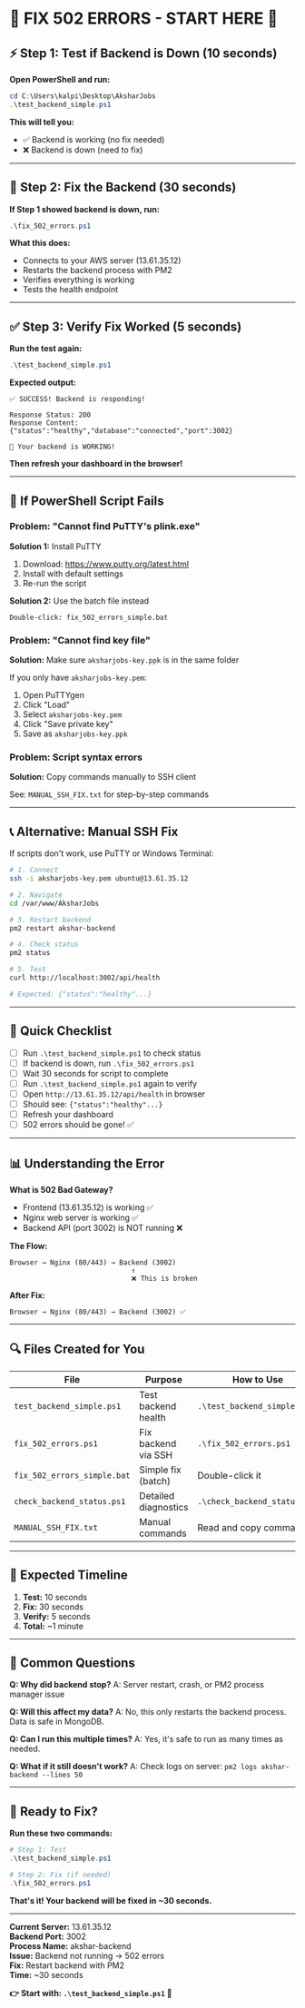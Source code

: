 # 🚨 FIX 502 ERRORS - START HERE 🚨

## ⚡ Step 1: Test if Backend is Down (10 seconds)

**Open PowerShell and run:**
```powershell
cd C:\Users\kalpi\Desktop\AksharJobs
.\test_backend_simple.ps1
```

**This will tell you:**
- ✅ Backend is working (no fix needed)
- ❌ Backend is down (need to fix)

---

## 🔧 Step 2: Fix the Backend (30 seconds)

**If Step 1 showed backend is down, run:**
```powershell
.\fix_502_errors.ps1
```

**What this does:**
- Connects to your AWS server (13.61.35.12)
- Restarts the backend process with PM2
- Verifies everything is working
- Tests the health endpoint

---

## ✅ Step 3: Verify Fix Worked (5 seconds)

**Run the test again:**
```powershell
.\test_backend_simple.ps1
```

**Expected output:**
```
✅ SUCCESS! Backend is responding!

Response Status: 200
Response Content:
{"status":"healthy","database":"connected","port":3002}

🎉 Your backend is WORKING!
```

**Then refresh your dashboard in the browser!**

---

## 🚫 If PowerShell Script Fails

### Problem: "Cannot find PuTTY's plink.exe"

**Solution 1:** Install PuTTY
1. Download: https://www.putty.org/latest.html
2. Install with default settings
3. Re-run the script

**Solution 2:** Use the batch file instead
```batch
Double-click: fix_502_errors_simple.bat
```

### Problem: "Cannot find key file"

**Solution:** Make sure `aksharjobs-key.ppk` is in the same folder

If you only have `aksharjobs-key.pem`:
1. Open PuTTYgen
2. Click "Load"
3. Select `aksharjobs-key.pem`
4. Click "Save private key"
5. Save as `aksharjobs-key.ppk`

### Problem: Script syntax errors

**Solution:** Copy commands manually to SSH client

See: `MANUAL_SSH_FIX.txt` for step-by-step commands

---

## 📞 Alternative: Manual SSH Fix

If scripts don't work, use PuTTY or Windows Terminal:

```bash
# 1. Connect
ssh -i aksharjobs-key.pem ubuntu@13.61.35.12

# 2. Navigate
cd /var/www/AksharJobs

# 3. Restart backend
pm2 restart akshar-backend

# 4. Check status
pm2 status

# 5. Test
curl http://localhost:3002/api/health

# Expected: {"status":"healthy"...}
```

---

## 🎯 Quick Checklist

- [ ] Run `.\test_backend_simple.ps1` to check status
- [ ] If backend is down, run `.\fix_502_errors.ps1`
- [ ] Wait 30 seconds for script to complete
- [ ] Run `.\test_backend_simple.ps1` again to verify
- [ ] Open `http://13.61.35.12/api/health` in browser
- [ ] Should see: `{"status":"healthy"...}`
- [ ] Refresh your dashboard
- [ ] 502 errors should be gone! ✅

---

## 📊 Understanding the Error

**What is 502 Bad Gateway?**
- Frontend (13.61.35.12) is working ✅
- Nginx web server is working ✅
- Backend API (port 3002) is NOT running ❌

**The Flow:**
```
Browser → Nginx (80/443) → Backend (3002)
                              ↑
                              ❌ This is broken
```

**After Fix:**
```
Browser → Nginx (80/443) → Backend (3002) ✅
```

---

## 🔍 Files Created for You

| File | Purpose | How to Use |
|------|---------|------------|
| `test_backend_simple.ps1` | Test backend health | `.\test_backend_simple.ps1` |
| `fix_502_errors.ps1` | Fix backend via SSH | `.\fix_502_errors.ps1` |
| `fix_502_errors_simple.bat` | Simple fix (batch) | Double-click it |
| `check_backend_status.ps1` | Detailed diagnostics | `.\check_backend_status.ps1` |
| `MANUAL_SSH_FIX.txt` | Manual commands | Read and copy commands |

---

## 🎯 Expected Timeline

1. **Test:** 10 seconds
2. **Fix:** 30 seconds  
3. **Verify:** 5 seconds
4. **Total:** ~1 minute

---

## 📝 Common Questions

**Q: Why did backend stop?**
A: Server restart, crash, or PM2 process manager issue

**Q: Will this affect my data?**
A: No, this only restarts the backend process. Data is safe in MongoDB.

**Q: Can I run this multiple times?**
A: Yes, it's safe to run as many times as needed.

**Q: What if it still doesn't work?**
A: Check logs on server: `pm2 logs akshar-backend --lines 50`

---

## 🚀 Ready to Fix?

**Run these two commands:**

```powershell
# Step 1: Test
.\test_backend_simple.ps1

# Step 2: Fix (if needed)
.\fix_502_errors.ps1
```

**That's it! Your backend will be fixed in ~30 seconds.**

---

**Current Server:** 13.61.35.12  
**Backend Port:** 3002  
**Process Name:** akshar-backend  
**Issue:** Backend not running → 502 errors  
**Fix:** Restart backend with PM2  
**Time:** ~30 seconds  

**👉 Start with: `.\test_backend_simple.ps1` 🚀**

